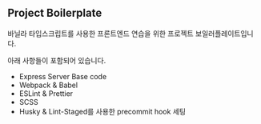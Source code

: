## Project Boilerplate

바닐라 타입스크립트를 사용한 프론트엔드 연습을 위한 프로젝트 보일러플레이트입니다. 

아래 사항들이 포함되어 있습니다.

- Express Server Base code
- Webpack & Babel
- ESLint & Prettier
- SCSS
- Husky & Lint-Staged를 사용한 precommit hook 세팅
